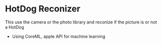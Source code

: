 # HotDog Reconizer

This use the camera or the photo library and reconize if the picture is or not a HotDog

- Using CoreML, apple API for machine learning
